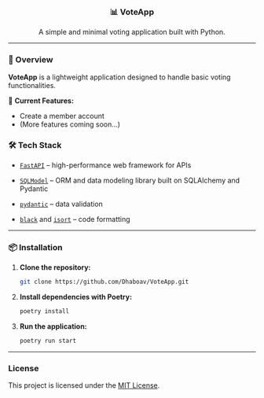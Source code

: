 <br />
<div align="center">
<h3 align="center">📊 VoteApp</h3>

  <p align="center">
     A simple and minimal voting application built with Python.
  </p>
</div>

---

### 🚀 Overview

**VoteApp** is a lightweight application designed to handle basic voting functionalities.

🧩 **Current Features:**

- Create a member account 
- (More features coming soon...)

### 🛠 Tech Stack

- [`FastAPI`](https://fastapi.tiangolo.com/) – high-performance web framework for APIs
  
- [`SQLModel`](https://sqlmodel.tiangolo.com/) – ORM and data modeling library built on SQLAlchemy and Pydantic  

- [`pydantic`](https://pydantic-docs.helpmanual.io/) – data validation  
 
- [`black`](https://github.com/psf/black) and [`isort`](https://github.com/PyCQA/isort) – code formatting

---

### 📦 Installation

1. **Clone the repository:**

    ```bash
    git clone https://github.com/Dhaboav/VoteApp.git
    ```

2. **Install dependencies with Poetry:**

    ```bash
    poetry install
    ```

2. **Run the application:**

    ```bash
    poetry run start
    ```

---

### License

This project is licensed under the [MIT License](LICENSE).